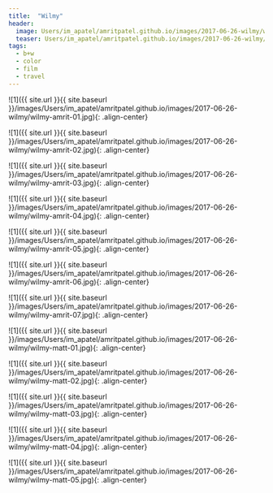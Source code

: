 ```yaml
---
title:  "Wilmy"
header:
  image: Users/im_apatel/amritpatel.github.io/images/2017-06-26-wilmy/wilmy-amrit-header.jpg
  teaser: Users/im_apatel/amritpatel.github.io/images/2017-06-26-wilmy/wilmy-amrit-header.jpg
tags: 
  - b+w
  - color
  - film
  - travel
---
```


<p></p>
![1]({{ site.url }}{{ site.baseurl }}/images/Users/im_apatel/amritpatel.github.io/images/2017-06-26-wilmy/wilmy-amrit-01.jpg){: .align-center}
<figcaption> </figcaption>
<p></p>

<p></p>
![1]({{ site.url }}{{ site.baseurl }}/images/Users/im_apatel/amritpatel.github.io/images/2017-06-26-wilmy/wilmy-amrit-02.jpg){: .align-center}
<figcaption> </figcaption>
<p></p>

<p></p>
![1]({{ site.url }}{{ site.baseurl }}/images/Users/im_apatel/amritpatel.github.io/images/2017-06-26-wilmy/wilmy-amrit-03.jpg){: .align-center}
<figcaption> </figcaption>
<p></p>

<p></p>
![1]({{ site.url }}{{ site.baseurl }}/images/Users/im_apatel/amritpatel.github.io/images/2017-06-26-wilmy/wilmy-amrit-04.jpg){: .align-center}
<figcaption> </figcaption>
<p></p>

<p></p>
![1]({{ site.url }}{{ site.baseurl }}/images/Users/im_apatel/amritpatel.github.io/images/2017-06-26-wilmy/wilmy-amrit-05.jpg){: .align-center}
<figcaption> </figcaption>
<p></p>

<p></p>
![1]({{ site.url }}{{ site.baseurl }}/images/Users/im_apatel/amritpatel.github.io/images/2017-06-26-wilmy/wilmy-amrit-06.jpg){: .align-center}
<figcaption> </figcaption>
<p></p>

<p></p>
![1]({{ site.url }}{{ site.baseurl }}/images/Users/im_apatel/amritpatel.github.io/images/2017-06-26-wilmy/wilmy-amrit-07.jpg){: .align-center}
<figcaption> </figcaption>
<p></p>

<p></p>
![1]({{ site.url }}{{ site.baseurl }}/images/Users/im_apatel/amritpatel.github.io/images/2017-06-26-wilmy/wilmy-matt-01.jpg){: .align-center}
<figcaption> </figcaption>
<p></p>

<p></p>
![1]({{ site.url }}{{ site.baseurl }}/images/Users/im_apatel/amritpatel.github.io/images/2017-06-26-wilmy/wilmy-matt-02.jpg){: .align-center}
<figcaption> </figcaption>
<p></p>

<p></p>
![1]({{ site.url }}{{ site.baseurl }}/images/Users/im_apatel/amritpatel.github.io/images/2017-06-26-wilmy/wilmy-matt-03.jpg){: .align-center}
<figcaption> </figcaption>
<p></p>

<p></p>
![1]({{ site.url }}{{ site.baseurl }}/images/Users/im_apatel/amritpatel.github.io/images/2017-06-26-wilmy/wilmy-matt-04.jpg){: .align-center}
<figcaption> </figcaption>
<p></p>

<p></p>
![1]({{ site.url }}{{ site.baseurl }}/images/Users/im_apatel/amritpatel.github.io/images/2017-06-26-wilmy/wilmy-matt-05.jpg){: .align-center}
<figcaption> </figcaption>
<p></p>

